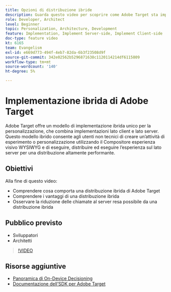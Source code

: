 ```yaml
---
title: Opzioni di distribuzione ibride
description: Guarda questo video per scoprire come Adobe Target sta implementando un modello di implementazione ibrida unico per la personalizzazione, combinando implementazioni lato client e lato server.
role: Developer, Architect
level: Beginner
topic: Personalization, Architecture, Development
feature: Implementation, Implement Server-side, Implement Client-side
doc-type: feature video
kt: 6165
team: Evangelism
exl-id: e669d773-494f-4eb7-82da-6b3f23508d9f
source-git-commit: 342e02562b5296871638c1120114214df6115809
workflow-type: tm+mt
source-wordcount: '140'
ht-degree: 5%

---
```


# Implementazione ibrida di Adobe Target

Adobe Target offre un modello di implementazione ibrida unico per la personalizzazione, che combina implementazioni lato client e lato server. Questo modello ibrido consente agli utenti non tecnici di creare un’attività di esperimento o personalizzazione utilizzando il Compositore esperienza visivo WYSIWYG e di eseguire, distribuire ed eseguire l’esperienza sul lato server per una distribuzione altamente performante. 

## Obiettivi

Alla fine di questo video:

* Comprendere cosa comporta una distribuzione ibrida di Adobe Target
* Comprendere i vantaggi di una distribuzione ibrida
* Osservare la riduzione delle chiamate al server resa possibile da una distribuzione ibrida

## Pubblico previsto

* Sviluppatori
* Architetti

>[!VIDEO](https://video.tv.adobe.com/v/41698/?quality=12)

## Risorse aggiuntive

* [Panoramica di On-Device Decisioning](https://experienceleague.adobe.com/docs/target-learn/tutorials/implementation/on-device-decisioning-overview.html?lang=en#implementation)
* [Documentazione dell’SDK per Adobe Target](https://adobetarget-sdks.gitbook.io/docs/on-device-decisioning/introduction-to-on-device-decisioning)
